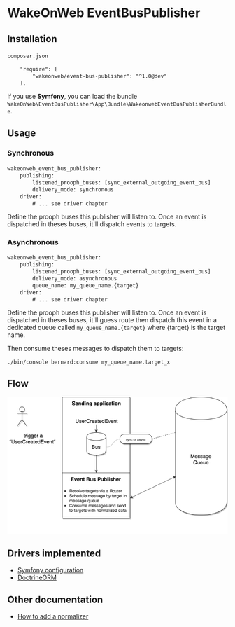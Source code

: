 # WakeOnWeb EventBusPublisher

## Installation

`composer.json`

```
    "require": [
        "wakeonweb/event-bus-publisher": "^1.0@dev"
    ],
```

If you use **Symfony**, you can load the bundle `WakeOnWeb\EventBusPublisher\App\Bundle\WakeonwebEventBusPublisherBundle`.

## Usage

### Synchronous

```
wakeonweb_event_bus_publisher:
    publishing:
        listened_prooph_buses: [sync_external_outgoing_event_bus]
        delivery_mode: synchronous
    driver:
        # ... see driver chapter
```

Define the prooph buses this publisher will listen to.
Once an event is dispatched in theses buses, it'll dispatch events to targets.

### Asynchronous

```
wakeonweb_event_bus_publisher:
    publishing:
        listened_prooph_buses: [sync_external_outgoing_event_bus]
        delivery_mode: asynchronous
        queue_name: my_queue_name.{target}
    driver:
        # ... see driver chapter
```

Define the prooph buses this publisher will listen to.
Once an event is dispatched in theses buses, it'll guess route then dispatch this event
in a dedicated queue called `my_queue_name.{target}` where {target} is the target name.

Then consume theses messages to dispatch them to targets:

```
./bin/console bernard:consume my_queue_name.target_x
```


## Flow

![flow](docs/flow.png)

## Drivers implemented

- [Symfony configuration](docs/driver-symfony-configuration.md)
- [DoctrineORM](docs/driver-doctrine-orm.md)

## Other documentation

- [How to add a normalizer](docs/add-normalizer.md)
